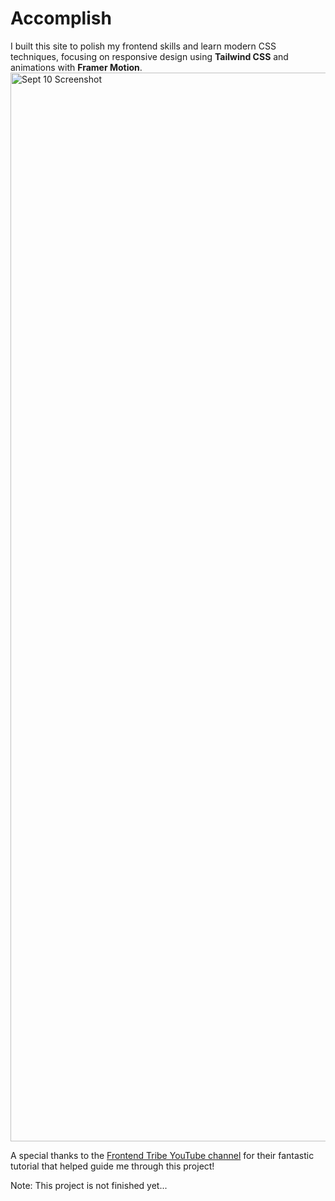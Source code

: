 # Accomplish

I built this site to polish my frontend skills and learn modern CSS techniques, focusing on responsive design using **Tailwind CSS** and animations with **Framer Motion**.
<img width="1710" alt="Sept 10 Screenshot" src="https://github.com/user-attachments/assets/2735e17a-7c21-4ae0-9726-53ca6c74dff0">


A special thanks to the [Frontend Tribe YouTube channel](https://www.youtube.com/@frontend-tribe) for their fantastic tutorial that helped guide me through this project!

Note: This project is not finished yet...
